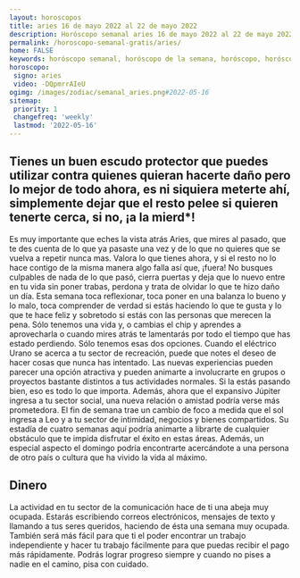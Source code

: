 ```yaml
---
layout: horoscopos
title: aries 16 de mayo 2022 al 22 de mayo 2022 
description: Horóscopo semanal aries 16 de mayo 2022 al 22 de mayo 2022. Tienes un buen escudo protector que puedes utilizar contra quienes quieran hacerte daño pero lo mejor de todo ahora, es ni siquiera meterte ahí, simplemente dejar que el resto pelee si quieren tenerte cerca, si no, ¡a la mierd*!
permalink: /horoscopo-semanal-gratis/aries/
home: FALSE
keywords: horóscopo semanal, horóscopo de la semana, horóscopo, horóscopo gratis,horóscopos, horóscopo esperanza gracia, horoscopos aries la semana, horóscopos gratis, Tarot, Astrologia, Zodíaco, aries, horoscopo gratis, semanal
horoscopo:
 signo: aries
 video: -DQpmrrAIeU
ogimg: /images/zodiac/semanal_aries.png#2022-05-16
sitemap:
 priority: 1
 changefreq: 'weekly'
 lastmod: '2022-05-16'
---
```




## Tienes un buen escudo protector que puedes utilizar contra quienes quieran hacerte daño pero lo mejor de todo ahora, es ni siquiera meterte ahí, simplemente dejar que el resto pelee si quieren tenerte cerca, si no, ¡a la mierd*!

Es muy importante que eches la vista atrás Aries, que mires al pasado, que te des cuenta de lo que ya pasaste una vez y de lo que no quieres que se vuelva a repetir nunca mas. Valora lo que tienes ahora, y si el resto no lo hace contigo de la misma manera algo falla así que, ¡fuera! No busques culpables de nada de lo que pasó, cierra puertas y deja que lo nuevo entre en tu vida sin poner trabas, perdona y trata de olvidar lo que te hizo daño un día. Esta semana toca reflexionar, toca poner en una balanza lo bueno y lo malo, toca comprender de verdad si estás haciendo lo que te gusta y lo que te hace feliz y sobretodo si estás con las personas que merecen la pena. Sólo tenemos una vida y, o cambias el chip y aprendes a aprovecharla o cuando mires atrás te lamentarás por todo el tiempo que has estado perdiendo. Sólo tenemos esas dos opciones.
Cuando el eléctrico Urano se acerca a tu sector de recreación, puede que notes el deseo de hacer cosas que nunca has intentado. Las nuevas experiencias pueden parecer una opción atractiva y pueden animarte a involucrarte en grupos o proyectos bastante distintos a tus actividades normales. Si la estás pasando bien, eso es todo lo que importa. Además, ahora que el expansivo Júpiter ingresa a tu sector social, una nueva relación o amistad podría verse más prometedora. 
El fin de semana trae un cambio de foco a medida que el sol ingresa a Leo y a tu sector de intimidad, negocios y bienes compartidos. Su estadía de cuatro semanas aquí podría animarte a librarte de cualquier obstáculo que te impida disfrutar el éxito en estas áreas. Además, un especial aspecto el domingo podría encontrarte acercándote a una persona de otro país o cultura que ha vivido la vida al máximo.

## Dinero

La actividad en tu sector de la comunicación hace de ti una abeja muy ocupada. Estarás escribiendo correos electrónicos, mensajes de texto y llamando a tus seres queridos, haciendo de ésta una semana muy ocupada. También será más fácil para que ti el poder encontrar un trabajo independiente y hacer tu trabajo fácilmente para que puedas recibir el pago más rápidamente. Podrás lograr progreso siempre y cuando no pises a nadie en el camino, pisa con cuidado.